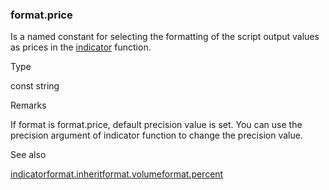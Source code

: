 ### format.price

Is a named constant for selecting the formatting of the script output values as prices in the [indicator](#fun_indicator) function.

Type

const string

Remarks

If format is format.price, default precision value is set. You can use the precision argument of indicator function to change the precision value.

See also

[indicator](#fun_indicator)[format.inherit](#const_format.inherit)[format.volume](#const_format.volume)[format.percent](#const_format.percent)
